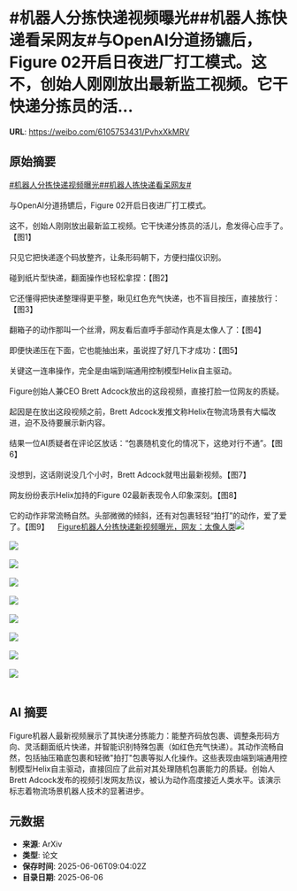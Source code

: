 # #机器人分拣快递视频曝光##机器人拣快递看呆网友#与OpenAI分道扬镳后，Figure 02开启日夜进厂打工模式。这不，创始人刚刚放出最新监工视频。它干快递分拣员的活...

**URL**: https://weibo.com/6105753431/PvhxXkMRV

## 原始摘要

<a href="https://m.weibo.cn/search?containerid=231522type%3D1%26t%3D10%26q%3D%23%E6%9C%BA%E5%99%A8%E4%BA%BA%E5%88%86%E6%8B%A3%E5%BF%AB%E9%80%92%E8%A7%86%E9%A2%91%E6%9B%9D%E5%85%89%23&amp;extparam=%23%E6%9C%BA%E5%99%A8%E4%BA%BA%E5%88%86%E6%8B%A3%E5%BF%AB%E9%80%92%E8%A7%86%E9%A2%91%E6%9B%9D%E5%85%89%23" data-hide=""><span class="surl-text">#机器人分拣快递视频曝光#</span></a><a href="https://m.weibo.cn/search?containerid=231522type%3D1%26t%3D10%26q%3D%23%E6%9C%BA%E5%99%A8%E4%BA%BA%E6%8B%A3%E5%BF%AB%E9%80%92%E7%9C%8B%E5%91%86%E7%BD%91%E5%8F%8B%23&amp;extparam=%23%E6%9C%BA%E5%99%A8%E4%BA%BA%E6%8B%A3%E5%BF%AB%E9%80%92%E7%9C%8B%E5%91%86%E7%BD%91%E5%8F%8B%23" data-hide=""><span class="surl-text">#机器人拣快递看呆网友#</span></a><br><br>与OpenAI分道扬镳后，Figure 02开启日夜进厂打工模式。<br><br>这不，创始人刚刚放出最新监工视频。它干快递分拣员的活儿，愈发得心应手了。【图1】<br><br>只见它把快递逐个码放整齐，让条形码朝下，方便扫描仪识别。<br><br>碰到纸片型快递，翻面操作也轻松拿捏：【图2】<br><br>它还懂得把快递整理得更平整，瞅见红色充气快递，也不盲目按压，直接放行：【图3】<br><br>翻箱子的动作那叫一个丝滑，网友看后直呼手部动作真是太像人了：【图4】<br><br>即便快递压在下面，它也能抽出来，虽说捏了好几下才成功：【图5】<br><br>关键这一连串操作，完全是由端到端通用控制模型Helix自主驱动。<br><br>Figure创始人兼CEO Brett Adcock放出的这段视频，直接打脸一位网友的质疑。<br><br>起因是在放出这段视频之前，Brett Adcock发推文称Helix在物流场景有大幅改进，迫不及待要展示新内容。<br><br>结果一位AI质疑者在评论区放话：“包裹随机变化的情况下，这绝对行不通”。【图6】<br><br>没想到，这话刚说没几个小时，Brett Adcock就甩出最新视频。【图7】<br><br>网友纷纷表示Helix加持的Figure 02最新表现令人印象深刻。【图8】<br><br>它的动作非常流畅自然。头部微微的倾斜，还有对包裹轻轻“拍打”的动作，爱了爱了。【图9】<a href="https://weibo.cn/sinaurl?u=https%3A%2F%2Fmp.weixin.qq.com%2Fs%2FjKE_OB34JCxtXFXgDesbvw" data-hide=""><span class="url-icon"><img style="width: 1rem;height: 1rem" src="https://h5.sinaimg.cn/upload/2015/09/25/3/timeline_card_small_web_default.png" referrerpolicy="no-referrer"></span><span class="surl-text">Figure机器人分拣快递新视频曝光，网友：太像人类</span></a><img style="" src="https://tvax4.sinaimg.cn/large/006Fd7o3gy1i25l2ce7u3g30f808mnpi.gif" referrerpolicy="no-referrer"><br><br><img style="" src="https://tvax2.sinaimg.cn/large/006Fd7o3gy1i25l2f6q4ag30f808m1l4.gif" referrerpolicy="no-referrer"><br><br><img style="" src="https://tvax1.sinaimg.cn/large/006Fd7o3gy1i25l2g89v6g30f808mnpk.gif" referrerpolicy="no-referrer"><br><br><img style="" src="https://tvax3.sinaimg.cn/large/006Fd7o3gy1i25l2gg6m5g30dc07ihe1.gif" referrerpolicy="no-referrer"><br><br><img style="" src="https://tvax2.sinaimg.cn/large/006Fd7o3gy1i25l2g9x9ug30dc07ikjs.gif" referrerpolicy="no-referrer"><br><br><img style="" src="https://tvax4.sinaimg.cn/large/006Fd7o3gy1i25l1czezsj30u00zn7iw.jpg" referrerpolicy="no-referrer"><br><br><img style="" src="https://tvax3.sinaimg.cn/large/006Fd7o3gy1i25l1jkaadj30u00vddw6.jpg" referrerpolicy="no-referrer"><br><br><img style="" src="https://tvax3.sinaimg.cn/large/006Fd7o3gy1i25l1xjavoj30u006e0uh.jpg" referrerpolicy="no-referrer"><br><br><img style="" src="https://tvax4.sinaimg.cn/large/006Fd7o3gy1i25l5a7f7ij30u00chjvn.jpg" referrerpolicy="no-referrer"><br><br>

## AI 摘要

Figure机器人最新视频展示了其快递分拣能力：能整齐码放包裹、调整条形码方向、灵活翻面纸片快递，并智能识别特殊包裹（如红色充气快递）。其动作流畅自然，包括抽压箱底包裹和轻微"拍打"包裹等拟人化操作。这些表现由端到端通用控制模型Helix自主驱动，直接回应了此前对其处理随机包裹能力的质疑。创始人Brett Adcock发布的视频引发网友热议，被认为动作高度接近人类水平。该演示标志着物流场景机器人技术的显著进步。

## 元数据

- **来源**: ArXiv
- **类型**: 论文
- **保存时间**: 2025-06-06T09:04:02Z
- **目录日期**: 2025-06-06
